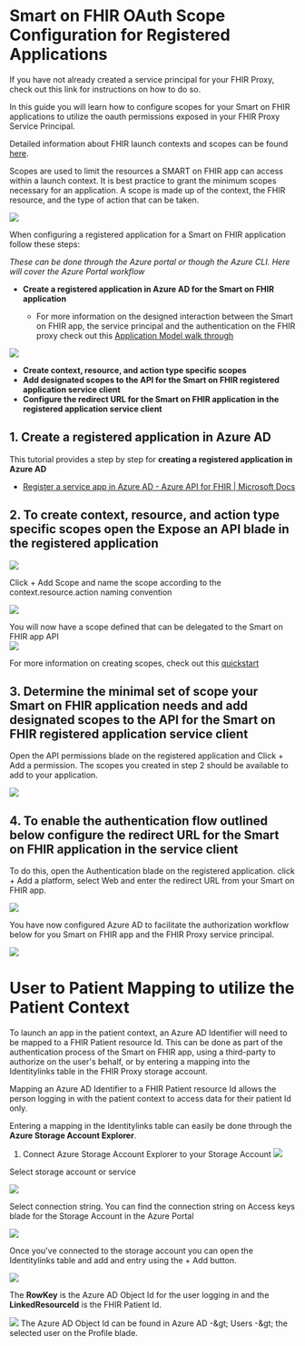 # **Smart on FHIR OAuth Scope Configuration for Registered Applications**

If you have not already created a service principal for your FHIR Proxy, check out this link for instructions on how to do so.

In this guide you will learn how to configure scopes for your Smart on FHIR applications to utilize the oauth permissions exposed in your FHIR Proxy Service Principal.

Detailed information about FHIR launch contexts and scopes can be found [here](http://www.hl7.org/fhir/smart-app-launch/scopes-and-launch-context/).

Scopes are used to limit the resources a SMART on FHIR app can access within a launch context. It is best practice to grant the minimum scopes necessary for an application. A scope is made up of the context, the FHIR resource, and the type of action that can be taken.

![](images/smart_on_fhir_1.png)

When configuring a registered application for a Smart on FHIR application follow these steps:

_These can be done through the Azure portal or though the Azure CLI. Here will cover the Azure Portal workflow_

* **Create a registered application in Azure AD for the Smart on FHIR application**

  - For more information on the designed interaction between the Smart on FHIR app, the service principal and the authentication on the FHIR proxy check out this [Application  Model walk through](https://docs.microsoft.com/en-us/azure/active-directory/develop/application-model)

![](images/smart_on_fhir_2.png)

* **Create context, resource, and action type specific scopes**  
* **Add designated scopes to the API for the Smart on FHIR registered application service client**  
* **Configure the redirect URL for the Smart on FHIR application in the registered application service client**    
  

## 1. **Create a registered application in Azure AD**
  This tutorial provides a step by step for **creating a registered application in Azure AD**

- [Register a service app in Azure AD - Azure API for FHIR | Microsoft Docs](https://docs.microsoft.com/en-us/azure/healthcare-apis/fhir/register-service-azure-ad-client-app)

## 2. To **create context, resource, and action type specific scopes** open the Expose an API blade in the registered application

![](images/smart_on_fhir_3.png)

Click + Add Scope and name the scope according to the context.resource.action naming convention  

![](images/smart_on_fhir_4.png)

You will now have a scope defined that can be delegated to the Smart on FHIR app API  
![](images/smart_on_fhir_5.png)

For more information on creating scopes, check out this [quickstart](https://docs.microsoft.com/en-us/azure/active-directory/develop/quickstart-configure-app-expose-web-apis#:~:text=Sign%20in%20to%20the%20Azure%20portal.%20If%20you,Select%20Expose%20an%20API%20%3E%20Add%20a%20scope.)

## 3. Determine the minimal set of scope your Smart on FHIR application needs and **add designated scopes to the API for the Smart on FHIR registered application service client**

Open the API permissions blade on the registered application and Click + Add a permission. The scopes you created in step 2 should be available to add to your application.

![](images/smart_on_fhir_6.png)

## 4. To enable the authentication flow outlined below **configure the redirect URL for the Smart on FHIR application in the service client**

To do this, open the Authentication blade on the registered application. click + Add a platform, select Web and enter the redirect URL from your Smart on FHIR app.  

![](images/smart_on_fhir_7.png)

You have now configured Azure AD to facilitate the authorization workflow below for you Smart on FHIR app and the FHIR Proxy service principal.  

![](images/smart_on_fhir_8.gif)


# **User to Patient Mapping to utilize the Patient Context** 

To launch an app in the patient context, an Azure AD Identifier will need to be mapped to a FHIR Patient resource Id. This can be done as part of the authentication process of the Smart on FHIR app, using a third-party to authorize on the user&#39;s behalf, or by entering a mapping into the Identitylinks table in the FHIR Proxy storage account.

Mapping an Azure AD Identifier to a FHIR Patient resource Id allows the person logging in with the patient context to access data for their patient Id only.

Entering a mapping in the Identitylinks table can easily be done through the **Azure Storage Account Explorer**.

1. Connect Azure Storage Account Explorer to your Storage Account
![](images/smart_on_fhir_9.png) 

Select storage account or service

![](images/smart_on_fhir_10.png)

Select connection string. You can find the connection string on Access keys blade for the Storage Account in the Azure Portal

![](images/smart_on_fhir_11.png)

Once you&#39;ve connected to the storage account you can open the Identitylinks table and add and entry using the + Add button.

![](images/smart_on_fhir_12.png)

The **RowKey** is the Azure AD Object Id for the user logging in and the **LinkedResourceId** is the FHIR Patient Id.

![](images/smart_on_fhir_3.png) 
The Azure AD Object Id can be found in Azure AD -\&gt; Users -\&gt; the selected user on the Profile blade.
